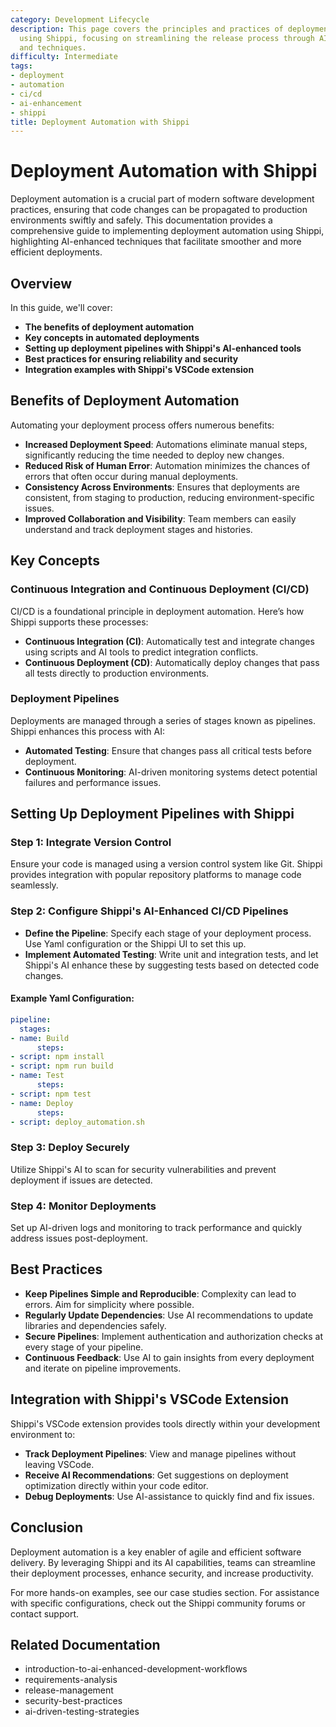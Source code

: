 ```yaml
---
category: Development Lifecycle
description: This page covers the principles and practices of deployment automation
  using Shippi, focusing on streamlining the release process through AI-enhanced tools
  and techniques.
difficulty: Intermediate
tags:
- deployment
- automation
- ci/cd
- ai-enhancement
- shippi
title: Deployment Automation with Shippi
---
```


# Deployment Automation with Shippi

Deployment automation is a crucial part of modern software development practices, ensuring that code changes can be propagated to production environments swiftly and safely. This documentation provides a comprehensive guide to implementing deployment automation using Shippi, highlighting AI-enhanced techniques that facilitate smoother and more efficient deployments.

## Overview

In this guide, we'll cover:
- **The benefits of deployment automation**
- **Key concepts in automated deployments**
- **Setting up deployment pipelines with Shippi's AI-enhanced tools**
- **Best practices for ensuring reliability and security**
- **Integration examples with Shippi's VSCode extension**

## Benefits of Deployment Automation

Automating your deployment process offers numerous benefits:
- **Increased Deployment Speed**: Automations eliminate manual steps, significantly reducing the time needed to deploy new changes.
- **Reduced Risk of Human Error**: Automation minimizes the chances of errors that often occur during manual deployments.
- **Consistency Across Environments**: Ensures that deployments are consistent, from staging to production, reducing environment-specific issues.
- **Improved Collaboration and Visibility**: Team members can easily understand and track deployment stages and histories.

## Key Concepts

### Continuous Integration and Continuous Deployment (CI/CD)
CI/CD is a foundational principle in deployment automation. Here’s how Shippi supports these processes:
- **Continuous Integration (CI)**: Automatically test and integrate changes using scripts and AI tools to predict integration conflicts.
- **Continuous Deployment (CD)**: Automatically deploy changes that pass all tests directly to production environments.

### Deployment Pipelines
Deployments are managed through a series of stages known as pipelines. Shippi enhances this process with AI:
- **Automated Testing**: Ensure that changes pass all critical tests before deployment.
- **Continuous Monitoring**: AI-driven monitoring systems detect potential failures and performance issues.

## Setting Up Deployment Pipelines with Shippi

### Step 1: Integrate Version Control
Ensure your code is managed using a version control system like Git. Shippi provides integration with popular repository platforms to manage code seamlessly.

### Step 2: Configure Shippi's AI-Enhanced CI/CD Pipelines
- **Define the Pipeline**: Specify each stage of your deployment process. Use Yaml configuration or the Shippi UI to set this up.
- **Implement Automated Testing**: Write unit and integration tests, and let Shippi's AI enhance these by suggesting tests based on detected code changes.

#### Example Yaml Configuration:
```yaml
pipeline:
  stages:
- name: Build
      steps:
- script: npm install
- script: npm run build
- name: Test
      steps:
- script: npm test
- name: Deploy
      steps:
- script: deploy_automation.sh
```

### Step 3: Deploy Securely
Utilize Shippi's AI to scan for security vulnerabilities and prevent deployment if issues are detected.

### Step 4: Monitor Deployments
Set up AI-driven logs and monitoring to track performance and quickly address issues post-deployment.

## Best Practices
- **Keep Pipelines Simple and Reproducible**: Complexity can lead to errors. Aim for simplicity where possible.
- **Regularly Update Dependencies**: Use AI recommendations to update libraries and dependencies safely.
- **Secure Pipelines**: Implement authentication and authorization checks at every stage of your pipeline.
- **Continuous Feedback**: Use AI to gain insights from every deployment and iterate on pipeline improvements.

## Integration with Shippi's VSCode Extension
Shippi's VSCode extension provides tools directly within your development environment to:
- **Track Deployment Pipelines**: View and manage pipelines without leaving VSCode.
- **Receive AI Recommendations**: Get suggestions on deployment optimization directly within your code editor.
- **Debug Deployments**: Use AI-assistance to quickly find and fix issues.

## Conclusion
Deployment automation is a key enabler of agile and efficient software delivery. By leveraging Shippi and its AI capabilities, teams can streamline their deployment processes, enhance security, and increase productivity.

For more hands-on examples, see our case studies section. For assistance with specific configurations, check out the Shippi community forums or contact support.

## Related Documentation
- introduction-to-ai-enhanced-development-workflows
- requirements-analysis
- release-management
- security-best-practices
- ai-driven-testing-strategies
